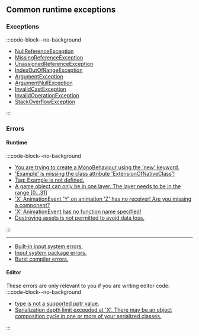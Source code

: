 ## Common runtime exceptions
### Exceptions

:::code-block--no-background
- [NullReferenceException](Runtime%20Exceptions/NullReferenceException.md)
- [MissingReferenceException](Runtime%20Exceptions/MissingReferenceException.md)
- [UnassignedReferenceException](Runtime%20Exceptions/UnassignedReferenceException.md)
- [IndexOutOfRangeException](Runtime%20Exceptions/IndexOutOfRangeException.md)
- [ArgumentException](Runtime%20Exceptions/ArgumentException.md)
- [ArgumentNullException](Runtime%20Exceptions/ArgumentNullException.md)
- [InvalidCastException](Runtime%20Exceptions/InvalidCastException.md)
- [InvalidOperationException](Runtime%20Exceptions/InvalidOperationException.md)
- [StackOverflowException](Runtime%20Exceptions/StackOverflowException.md)

:::

### Errors
#### Runtime
:::code-block--no-background
- [You are trying to create a MonoBehaviour using the 'new' keyword.](Runtime%20Errors/MonoBehaviourNew.md)
- ['Example' is missing the class attribute 'ExtensionOfNativeClass'!](../Scripts/Loading%20Issues.md)
- [Tag: Example is not defined.](Runtime%20Errors/Undefined%20Tag.md)
- [A game object can only be in one layer. The layer needs to be in the range [0...31]](Runtime%20Errors/Undefined%20Layer.md)
- ['X' AnimationEvent 'Y' on animation 'Z' has no receiver! Are you missing a component?](../../Animation/Animation%20Event/Receivers.md)
- ['X' AnimationEvent has no function name specified!](../../Animation/Animation%20Event/Functions.md)
- [Destroying assets is not permitted to avoid data loss.](Runtime%20Errors/Destroying%20Assets.md)

:::  

---
- [Built-in input system errors.](../Input/Built-In%20Input.md)  
- [Input system package errors.](../Input/Input%20System/Errors.md)
- [Burst compiler errors.](../Jobs%20And%20Burst/Burst%20Errors.md)
 
#### Editor
These errors are only relevant to you if you are writing editor code:  
:::code-block--no-background
- [type is not a supported pptr value.](Runtime%20Errors/ObjectReferenceValue%20Error.md)
- [Serialization depth limit exceeded at 'X'. There may be an object composition cycle in one or more of your serialized classes.](Runtime%20Errors/Serialization%20Depth%20Limit.md)

:::